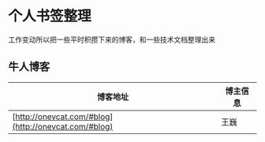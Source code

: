# 个人书签整理
工作变动所以把一些平时积攒下来的博客，和一些技术文档整理出来

## 牛人博客
博客地址 | 博主信息
------- | -------
[http://onevcat.com/#blog](http://onevcat.com/#blog)|王巍
